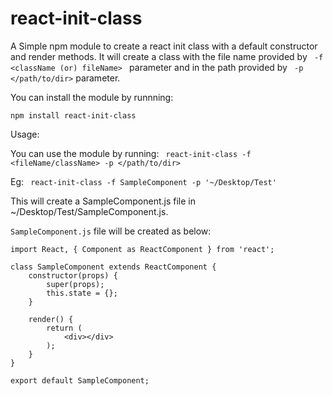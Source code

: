 # react-init-class
A Simple npm module to create a react init class with a default constructor and render methods. 
It will create a class with the file name provided by <code> -f <className (or) fileName> </code> parameter and in the path provided by <code> -p </path/to/dir></code> parameter.


You can install the module by runnning:

<code>npm install react-init-class</code>

Usage:

You can use the module by running:
<code> react-init-class -f <fileName/className> -p </path/to/dir> </code>

Eg: <code> react-init-class -f SampleComponent -p '~/Desktop/Test' </code>

This will create a SampleComponent.js file in ~/Desktop/Test/SampleComponent.js.

<code>SampleComponent.js</code> file will be created as below:

    
    import React, { Component as ReactComponent } from 'react';
    
    class SampleComponent extends ReactComponent {
        constructor(props) {
            super(props);
            this.state = {};
        }

        render() {
            return (
                <div></div>
            );
        }
    }

    export default SampleComponent;
    
